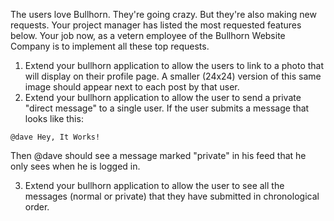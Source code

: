 The users love Bullhorn. They're going crazy. But they're also making new requests. Your project manager has listed the most requested features below. Your job now, as a vetern employee of the Bullhorn Website Company is to implement all these top requests.

1. Extend your bullhorn application to allow the users to link to a photo that will display on their profile page. A smaller (24x24) version of this same image should appear next to each post by that user.
2. Extend your bullhorn application to allow the user to send a private "direct message" to a single user. If the user submits a message that looks like this:
```
@dave Hey, It Works!
```

Then @dave should see a message marked "private" in his feed that he only sees when he is logged in.

3. Extend your bullhorn application to allow the user to see all the messages (normal or private) that they have submitted in chronological order.

